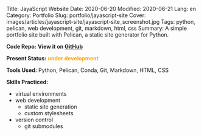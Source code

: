Title: JayaScript Website
Date: 2020-06-20
Modified: 2020-06-21
Lang: en
Category: Portfolio
Slug: portfolio/jayascript-site
Cover: images/articles/jayascript-site/jayascript-site_screenshot.jpg
Tags: python, pelican, web development, git, markdown, html, css
Summary: A simple portfolio site built with Pelican, a static site generator for Python.

**Code Repo:** **View it on [GitHub](https://github.com/jayascript/jayascript.github.io)**

**Present Status:** <span style="color:orange">**under development**</span>

**Tools Used:** Python, Pelican, Conda, Git, Markdown, HTML, CSS

**Skills Practiced:**

* virtual environments
* web development
    * static site generation
    * custom stylesheets
* version control
    * git submodules
